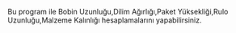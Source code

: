 Bu program ile Bobin Uzunluğu,Dilim Ağırlığı,Paket Yüksekliği,Rulo Uzunluğu,Malzeme Kalınlığı hesaplamalarını yapabilirsiniz.

